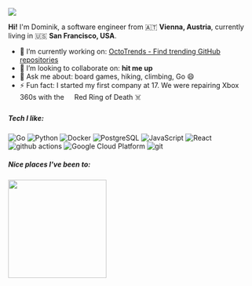 ![](https://github.com/egonelbre/gophers/raw/master/.thumb/animation/2bit-sprite/demo.gif)



<p><strong>Hi!</strong> I'm Dominik, a software engineer from 🇦🇹 <b>Vienna, Austria</b>, currently living in 🇺🇸 <b>San Francisco, USA</b>. </p>


- 🔭 I’m currently working on: [OctoTrends - Find trending GitHub repositories](https://octotrends.com/)
- 👯 I’m looking to collaborate on: **hit me up**
- 💬 Ask me about: board games, hiking, climbing, Go 😄 
- ⚡ Fun fact: I started my first company at 17. We were repairing Xbox 360s with the <img src="https://i.imgur.com/Jpe0nC0.png" height=13 /> Red Ring of Death ☠️

<h5>Tech I like:</h5>
<p>
  <img alt="Go" src="https://img.shields.io/badge/Go-00ADD8?flat-square&logo=go&logoColor=white" />
  <img alt="Python" src="https://img.shields.io/badge/Python-3776AB?style=flat-square&logo=python&logoColor=white" />
  <img alt="Docker" src="https://img.shields.io/badge/-Docker-46a2f1?style=flat-square&logo=docker&logoColor=white" />
  <img alt="PostgreSQL" src="https://img.shields.io/badge/PostgreSQL-316192?flat-square&logo=postgresql&logoColor=white" />
  <img alt="JavaScript" src="https://img.shields.io/badge/JavaScript-323330?flat-square&logo=javascript&logoColor=F7DF1E" />
  <img alt="React" src="https://img.shields.io/badge/React-20232A?flat-square&logo=react&logoColor=61DAFB" />
  <img alt="github actions" src="https://img.shields.io/badge/-Github_Actions-2088FF?style=flat-square&logo=github-actions&logoColor=white" />
  <img alt="Google Cloud Platform" src="https://img.shields.io/badge/-Google_Cloud_Platform-1a73e8?style=flat-square&logo=google-cloud&logoColor=white" />
  <img alt="git" src="https://img.shields.io/badge/-Git-F05032?style=flat-square&logo=git&logoColor=white" />

</p>
<h5>Nice places I've been to:</h5>
<p><a href="https://www.instagram.com/dominik_dario/" target="_blank"><img src="https://i.imgur.com/AcNpYJc.png" height=200/></a></p>


